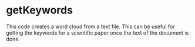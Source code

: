 # getKeywords
This code creates a word cloud from a text file. This can be useful for getting the keywords for a scientific paper once the text of the document is done.
